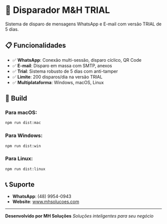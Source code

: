 # 🚀 Disparador M&H TRIAL

Sistema de disparo de mensagens WhatsApp e E-mail com versão TRIAL de 5 dias.

## 📋 Funcionalidades

- ✅ **WhatsApp**: Conexão multi-sessão, disparo cíclico, QR Code
- ✅ **E-mail**: Disparo em massa com SMTP, anexos
- ✅ **Trial**: Sistema robusto de 5 dias com anti-tamper
- ✅ **Limite**: 200 disparos/dia na versão TRIAL
- ✅ **Multiplataforma**: Windows, macOS, Linux

## 🔧 Build

### Para macOS:
```bash
npm run dist:mac
```

### Para Windows:
```bash
npm run dist:win
```

### Para Linux:
```bash
npm run dist:linux
```

## 📞 Suporte

- **WhatsApp**: (48) 9954-0943
- **Website**: www.mhsolucoes.com

---

**Desenvolvido por MH Soluções**
*Soluções inteligentes para seu negócio*
